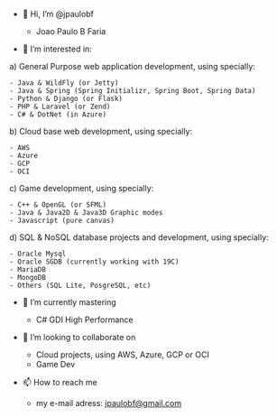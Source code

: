 - 👋 Hi, I’m @jpaulobf

    - Joao Paulo B Faria

- 👀 I’m interested in:

a) General Purpose web application development, using specially:

    - Java & WildFly (or Jetty)
    - Java & Spring (Spring Initializr, Spring Boot, Spring Data) 
    - Python & Django (or Flask)
    - PHP & Laravel (or Zend)
    - C# & DotNet (in Azure)
    
b) Cloud base web development, using specially:

    - AWS
    - Azure
    - GCP
    - OCI
    
c) Game development, using specially:

    - C++ & OpenGL (or SFML)
    - Java & Java2D & Java3D Graphic modes
    - Javascript (pure canvas)
    
d) SQL & NoSQL database projects and development, using specially:

    - Oracle Mysql
    - Oracle SGDB (currently working with 19C)
    - MariaDB
    - MongoDB
    - Others (SQL Lite, PosgreSQL, etc)

- 🌱 I’m currently mastering

    - C# GDI High Performance

- 💞️ I’m looking to collaborate on

    - Cloud projects, using AWS, Azure, GCP or OCI
    - Game Dev

- 📫 How to reach me

    - my e-mail adress: jpaulobf@gmail.com

<!---
jpaulobf/jpaulobf is a ✨ special ✨ repository because its `README.md` (this file) appears on your GitHub profile.
You can click the Preview link to take a look at your changes.
--->
